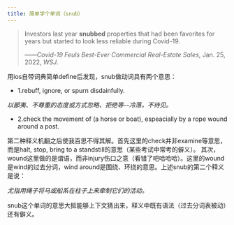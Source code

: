 ```yaml
---
title: 简单学个单词（snub）
---
```


>Investors last year **snubbed** properties that had been favorites for years but started to look less reliable during Covid-19.
>
>——*Covid-19 Feuls Best-Ever Commercial Real-Estate Sales*, Jan. 25, 2022, *WSJ*.

用ios自带词典简单define后发现，snub做动词具有两个意思：
<!--more-->


* 1.rebuff, ignore, or spurn disdainfully.
 
*以鄙夷、不尊重的态度或方式忽略、拒绝等--冷落，不待见。*

* 2.check the movement of (a horse or boat), espeacially by a rope wound around a post.

第二种释义机翻之后使我百思不得其解。首先这里的check并非examine等意思，而是halt, stop, bring to a standstill的意思（某些考试中常考的僻义）。
其次，wound这里做的是谓语，而非injury伤口之意（看错了吧哈哈哈）。这里的wound是wind的过去分词，wind around是围绕、环绕的意思。上述snub的第二个释义是说：

*尤指用绳子将马或船系在柱子上来牵制它们的活动。*

snub这个单词的意思大抵能够上下文猜出来，释义中既有语法（过去分词表被动）还有僻义。